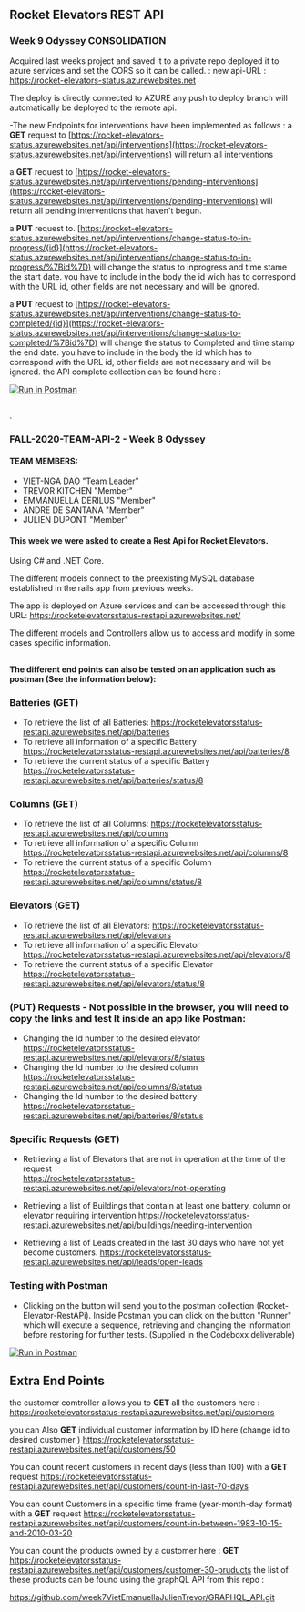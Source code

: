 

## Rocket Elevators REST API

### Week 9 Odyssey CONSOLIDATION

Acquired last weeks project and saved it to a private repo deployed it to azure services and set the CORS so it can be called. : new api-URL :  https://rocket-elevators-status.azurewebsites.net

The deploy is directly connected to AZURE any push to deploy branch will automatically be deployed to the remote api.

-The new Endpoints for interventions have been implemented as follows :
a  **GET**  request to  [https://rocket-elevators-status.azurewebsites.net/api/interventions](https://rocket-elevators-status.azurewebsites.net/api/interventions)  will return all interventions

a  **GET**  request to  [https://rocket-elevators-status.azurewebsites.net/api/interventions/pending-interventions](https://rocket-elevators-status.azurewebsites.net/api/interventions/pending-interventions)  will return all pending interventions that haven't begun.

a  **PUT**  request to.  [https://rocket-elevators-status.azurewebsites.net/api/interventions/change-status-to-in-progress/{id}](https://rocket-elevators-status.azurewebsites.net/api/interventions/change-status-to-in-progress/%7Bid%7D)  will change the status to inprogress and time stame the start date. you have to include in the body the id wich has to correspond with the URL id, other fields are not necessary and will be ignored.

a  **PUT**  request to  [https://rocket-elevators-status.azurewebsites.net/api/interventions/change-status-to-completed/{id}](https://rocket-elevators-status.azurewebsites.net/api/interventions/change-status-to-completed/%7Bid%7D)  will change the status to Completed and time stamp the end date. you have to include in the body the id which has to correspond with the URL id, other fields are not necessary and will be ignored. the API complete collection can be found here :

[![Run in Postman](https://camo.githubusercontent.com/16a903fe0c8e857e22585b47d674a11dc7fd16a2d4ef6a2d0e932e70a62cb0d6/68747470733a2f2f72756e2e7073746d6e2e696f2f627574746f6e2e737667)](https://app.getpostman.com/run-collection/47f22848ca3c199cba2f)


## 
##

.

### FALL-2020-TEAM-API-2 - Week 8 Odyssey 

#### TEAM MEMBERS:
- VIET-NGA DAO "Team Leader"
- TREVOR KITCHEN "Member"
- EMMANUELLA DERILUS "Member"
- ANDRE DE SANTANA "Member"
- JULIEN DUPONT "Member"

#### This week we were asked to create a Rest Api for Rocket Elevators.
Using C# and .NET Core.

The different models connect to the preexisting MySQL database established in the rails app from previous weeks.

The app is deployed on Azure services and can be accessed through this URL: 
https://rocketelevatorsstatus-restapi.azurewebsites.net/

The different models and Controllers allow us to access and modify in some cases specific information.

## 

 **The different end points can also be tested on an application such as postman (See the information below):**

### Batteries **(GET)**
* To retrieve the list of all Batteries:
https://rocketelevatorsstatus-restapi.azurewebsites.net/api/batteries
* To retrieve all information of a specific Battery
https://rocketelevatorsstatus-restapi.azurewebsites.net/api/batteries/8
* To retrieve the current status of a specific Battery
https://rocketelevatorsstatus-restapi.azurewebsites.net/api/batteries/status/8

### Columns **(GET)**
* To retrieve the list of all Columns:
https://rocketelevatorsstatus-restapi.azurewebsites.net/api/columns  
* To retrieve all information of a specific Column
https://rocketelevatorsstatus-restapi.azurewebsites.net/api/columns/8
* To retrieve the current status of a specific Column
https://rocketelevatorsstatus-restapi.azurewebsites.net/api/columns/status/8

### Elevators **(GET)**
* To retrieve the list of all Elevators:
https://rocketelevatorsstatus-restapi.azurewebsites.net/api/elevators
* To retrieve all information of a specific Elevator
https://rocketelevatorsstatus-restapi.azurewebsites.net/api/elevators/8
* To retrieve the current status of a specific Elevator
https://rocketelevatorsstatus-restapi.azurewebsites.net/api/elevators/status/8

### **(PUT) Requests** - Not possible in the browser, you will need to copy the links and test It inside an app like Postman:
* Changing the Id number to the desired elevator
https://rocketelevatorsstatus-restapi.azurewebsites.net/api/elevators/8/status
* Changing the Id number to the desired column
https://rocketelevatorsstatus-restapi.azurewebsites.net/api/columns/8/status
* Changing the Id number to the desired battery
https://rocketelevatorsstatus-restapi.azurewebsites.net/api/batteries/8/status


### Specific Requests **(GET)** 
* Retrieving a list of Elevators that are not in operation at the time of the request  
https://rocketelevatorsstatus-restapi.azurewebsites.net/api/elevators/not-operating

* Retrieving a list of Buildings that contain at least one battery, column or elevator requiring intervention
https://rocketelevatorsstatus-restapi.azurewebsites.net/api/buildings/needing-intervention

* Retrieving a list of Leads created in the last 30 days who have not yet become customers.
https://rocketelevatorsstatus-restapi.azurewebsites.net/api/leads/open-leads

### Testing with Postman 
* Clicking on the button will send you to the postman collection (Rocket-Elevator-RestAPi). Inside Postman you can click on the button "Runner" which will execute a sequence, retrieving and changing the information before restoring for further tests. (Supplied in the Codeboxx deliverable)

[![Run in Postman](https://run.pstmn.io/button.svg)](https://app.getpostman.com/run-collection/47f22848ca3c199cba2f)


## Extra End Points

the customer comtroller allows you to **GET** all the customers here : 
https://rocketelevatorsstatus-restapi.azurewebsites.net/api/customers

you can Also **GET** individual customer information by ID here (change id to desired customer )
https://rocketelevatorsstatus-restapi.azurewebsites.net/api/customers/50

You can count recent customers in recent days  (less than 100) with a **GET** request
https://rocketelevatorsstatus-restapi.azurewebsites.net/api/customers/count-in-last-70-days

You can count Customers in a specific time frame (year-month-day format) with a **GET** request 
https://rocketelevatorsstatus-restapi.azurewebsites.net/api/customers/count-in-between-1983-10-15-and-2010-03-20

You can count the products owned by a customer here : 
**GET** https://rocketelevatorsstatus-restapi.azurewebsites.net/api/customers/customer-30-pruducts
the list of these products can be found using the graphQL API from this repo : 

https://github.com/week7VietEmanuellaJulienTrevor/GRAPHQL_API.git


